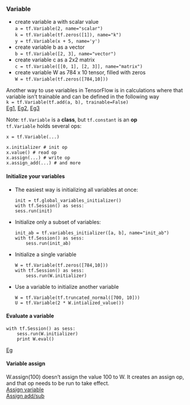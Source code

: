 ### Variable
* create variable a with scalar value     
```a = tf.Variable(2, name="scalar")```    
```k = tf.Variable(tf.zeros([1]), name="k")```       
```y = tf.Variable(x + 5, name='y')```        
* create variable b as a vector    
```b = tf.Variable([2, 3], name="vector")```
* create variable c as a 2x2 matrix    
```c = tf.Variable([[0, 1], [2, 3]], name="matrix")```
* create variable W as 784 x 10 tensor, filled with zeros     
```W = tf.Variable(tf.zeros([784,10]))```

Another way to use variables in TensorFlow is in calculations where that variable isn’t trainable and can be defined in the following way      
```k = tf.Variable(tf.add(a, b), trainable=False)```      
[Eg1](../Codes/Variable_Ex_1.ipynb), [Eg2](../Codes/Variable_Ex_2.ipynb), [Eg3](../Codes/Variable_Ex_3.ipynb)

Note: 
```tf.Variable``` is a **class**, but ```tf.constant``` is an **op**    
```tf.Variable``` holds several ops:
```
x = tf.Variable(...)

x.initializer # init op
x.value() # read op
x.assign(...) # write op
x.assign_add(...) # and more
```

#### Initialize your variables
* The easiest way is initializing all variables at once:
    ```
    init = tf.global_variables_initializer()
    with tf.Session() as sess:
    sess.run(init)
    ```
* Initialize only a subset of variables:
    ```
    init_ab = tf.variables_initializer([a, b], name="init_ab")
    with tf.Session() as sess:
        sess.run(init_ab)
    ```
* Initialize a single variable
    ```
    W = tf.Variable(tf.zeros([784,10]))
    with tf.Session() as sess:
        sess.run(W.initializer)
    ```
* Use a variable to initialize another variable
    ```
    W = tf.Variable(tf.truncated_normal([700, 10]))
    U = tf.Variable(2 * W.intialized_value())
    ```
    
#### Evaluate a variable
```
with tf.Session() as sess:
    sess.run(W.initializer)
    print W.eval()
```
[Eg](../Codes/Eval_variable.ipynb)

#### Variable assign
W.assign(100) doesn’t assign the value 100 to W. It creates an assign op, and that op needs to be run to take effect.     
[Assign variable](../Codes/Assign_variable.ipynb)    
[Assign add/sub](../Codes/Assign_add_sub.ipynb)

